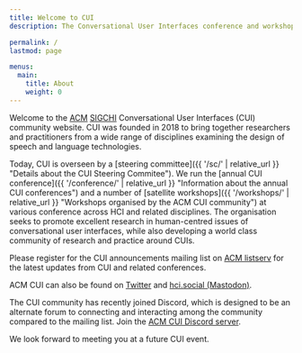 ```yaml
---
title: Welcome to CUI
description: The Conversational User Interfaces conference and workshop series.

permalink: /
lastmod: page

menus:
  main:
    title: About
    weight: 0
---
```


Welcome to the [ACM](https://www.acm.org/ "Association for Computing Machinery") [SIGCHI](https://sigchi.org/ "ACM Special Interest Group on Computer-Human Interaction") Conversational User Interfaces (CUI) community website. CUI was founded in 2018 to bring together researchers and practitioners from a wide range of disciplines examining the design of speech and language technologies. 

Today, CUI is overseen by a [steering committee]({{ '/sc/' | relative_url }} "Details about the CUI Steering Commitee"). We run the [annual CUI conference]({{ '/conference/' | relative_url }} "Information about the annual CUI conferences") and a number of [satellite workshops]({{ '/workshops/' | relative_url }} "Workshops organised by the ACM CUI community") at various conference across HCI and related disciplines. The organisation seeks to promote excellent research in human-centred issues of conversational user interfaces, while also developing a world class community of research and practice around CUIs.

Please register for the CUI announcements mailing list on [ACM listserv](https://listserv.acm.org/SCRIPTS/WA-ACMLPX.CGI?A0=CUI-ANNOUNCEMENTS&X=DA00202F15E5DE0C2A "Subscribe to ACM CUI community announcements on the ACM listserv") for the latest updates from CUI and related conferences.

ACM CUI can also be found on [Twitter](https://twitter.com/ACM_CUI "ACM CUI on Twitter") and [hci.social (Mastodon)](https://hci.social/@cui "ACM CUI on Mastodon").

The CUI community has recently joined Discord, which is designed to be an alternate forum to connecting and interacting among the community compared to the mailing list. Join the [ACM CUI Discord server](https://discord.gg/UeSDC2MyhH "ACM CUI on Discord").

We look forward to meeting you at a future CUI event.
